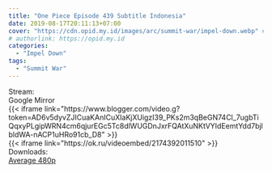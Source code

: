 ```yaml
---
title: "One Piece Episode 439 Subtitle Indonesia"
date: 2019-08-17T20:11:13+07:00
cover: "https://cdn.opid.my.id/images/arc/summit-war/impel-down.webp" # Optional, cover
# authorlink: https://opid.my.id
categories:
  - "Impel Down"
tags:
  - "Summit War"
---
```

<div class="ui menu violet borderless inverted">
  <div class="header item active">
        Stream:
    </div>
  <a class="active item" data-tab="google">
    <i class="google drive icon"></i> Google
  </a>
  <a class="item nounderline" data-tab="mirror">
    <i class="odnoklassniki icon"></i> Mirror
  </a>
</div>
<div class="ui bottom attached tab segment active" style="border:0 !important;" data-tab="google">
{{< iframe link="https://www.blogger.com/video.g?token=AD6v5dyvZJICuaKAnICuXIaKjXUigzI39_PKs2m3qBeGN74Cl_7ugbTiQqxyPLgipWRN4cm6qjurEGc5Tc8dlWUGDnJxrFQAtXuNKtVYIdEemtYdd7bjlbldWA-nACP1uHRo91cb_D8" >}}
</div>
<div class="ui bottom attached tab segment" style="border:0 !important;" data-tab="mirror">
{{< iframe link="https://ok.ru/videoembed/2174392011510" >}}
</div>
<div class="ui menu violet borderless inverted">
  <div class="header item active">
        Downloads:
    </div>
  <a class="item nounderline" href="https://ouo.io/njK3L3j" target="_blank" rel="dofollow"><i class="google drive icon"></i>
    Average 480p</a>
</div>